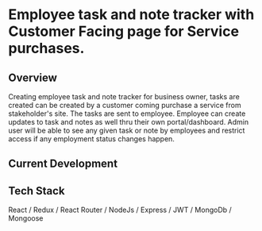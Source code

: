 # Employee task and note tracker with Customer Facing page for Service purchases.


## Overview
Creating employee task and note tracker for business owner, tasks are created can be created by a customer coming purchase a service from stakeholder's site. The tasks are sent to employee. Employee can create updates to task and notes as well thru their own portal/dashboard. Admin user will be able to see any given task or note by employees and restrict access if any employment status changes happen. 

## Current Development


## Tech Stack
React / Redux / React Router / NodeJs / Express / JWT / MongoDb / Mongoose 